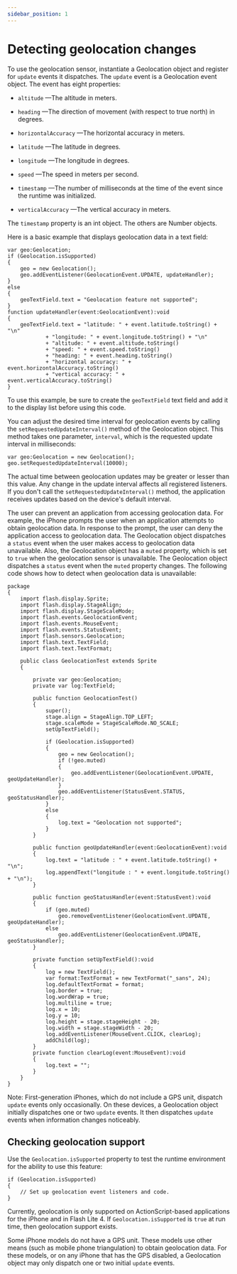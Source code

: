 ```yaml
---
sidebar_position: 1
---
```


# Detecting geolocation changes

To use the geolocation sensor, instantiate a Geolocation object and register for
`update` events it dispatches. The `update` event is a Geolocation event object.
The event has eight properties:

- `altitude` —The altitude in meters.

- `heading` —The direction of movement (with respect to true north) in degrees.

- `horizontalAccuracy` —The horizontal accuracy in meters.

- `latitude` —The latitude in degrees.

- `longitude` —The longitude in degrees.

- `speed` —The speed in meters per second.

- `timestamp` —The number of milliseconds at the time of the event since the
  runtime was initialized.

- `verticalAccuracy` —The vertical accuracy in meters.

The `timestamp` property is an int object. The others are Number objects.

Here is a basic example that displays geolocation data in a text field:

```
var geo:Geolocation;
if (Geolocation.isSupported)
{
	geo = new Geolocation();
	geo.addEventListener(GeolocationEvent.UPDATE, updateHandler);
}
else
{
	geoTextField.text = "Geolocation feature not supported";
}
function updateHandler(event:GeolocationEvent):void
{
	geoTextField.text = "latitude: " + event.latitude.toString() + "\n"
			+ "longitude: " + event.longitude.toString() + "\n"
			+ "altitude: " + event.altitude.toString()
			+ "speed: " + event.speed.toString()
			+ "heading: " + event.heading.toString()
			+ "horizontal accuracy: " + event.horizontalAccuracy.toString()
			+ "vertical accuracy: " + event.verticalAccuracy.toString()
}
```

To use this example, be sure to create the `geoTextField` text field and add it
to the display list before using this code.

You can adjust the desired time interval for geolocation events by calling the
`setRequestedUpdateInterval()` method of the Geolocation object. This method
takes one parameter, `interval`, which is the requested update interval in
milliseconds:

```
var geo:Geolocation = new Geolocation();
geo.setRequestedUpdateInterval(10000);
```

The actual time between geolocation updates may be greater or lesser than this
value. Any change in the update interval affects all registered listeners. If
you don't call the `setRequestedUpdateInterval()` method, the application
receives updates based on the device's default interval.

The user can prevent an application from accessing geolocation data. For
example, the iPhone prompts the user when an application attempts to obtain
geolocation data. In response to the prompt, the user can deny the application
access to geolocation data. The Geolocation object dispatches a `status` event
when the user makes access to geolocation data unavailable. Also, the
Geolocation object has a `muted` property, which is set to `true` when the
geolocation sensor is unavailable. The Geolocation object dispatches a `status`
event when the `muted` property changes. The following code shows how to detect
when geolocation data is unavailable:

```
package
{
	import flash.display.Sprite;
	import flash.display.StageAlign;
	import flash.display.StageScaleMode;
	import flash.events.GeolocationEvent;
	import flash.events.MouseEvent;
	import flash.events.StatusEvent;
	import flash.sensors.Geolocation;
	import flash.text.TextField;
	import flash.text.TextFormat;

	public class GeolocationTest extends Sprite
	{

		private var geo:Geolocation;
		private var log:TextField;

		public function GeolocationTest()
		{
			super();
			stage.align = StageAlign.TOP_LEFT;
			stage.scaleMode = StageScaleMode.NO_SCALE;
			setUpTextField();

			if (Geolocation.isSupported)
			{
				geo = new Geolocation();
				if (!geo.muted)
				{
					geo.addEventListener(GeolocationEvent.UPDATE, geoUpdateHandler);
				}
				geo.addEventListener(StatusEvent.STATUS, geoStatusHandler);
			}
			else
			{
				log.text = "Geolocation not supported";
			}
		}

		public function geoUpdateHandler(event:GeolocationEvent):void
		{
			log.text = "latitude : " + event.latitude.toString() + "\n";
			log.appendText("longitude : " + event.longitude.toString() + "\n");
		}

		public function geoStatusHandler(event:StatusEvent):void
		{
			if (geo.muted)
				geo.removeEventListener(GeolocationEvent.UPDATE, geoUpdateHandler);
			else
				geo.addEventListener(GeolocationEvent.UPDATE, geoStatusHandler);
		}

		private function setUpTextField():void
		{
			log = new TextField();
			var format:TextFormat = new TextFormat("_sans", 24);
			log.defaultTextFormat = format;
			log.border = true;
			log.wordWrap = true;
			log.multiline = true;
			log.x = 10;
			log.y = 10;
			log.height = stage.stageHeight - 20;
			log.width = stage.stageWidth - 20;
			log.addEventListener(MouseEvent.CLICK, clearLog);
			addChild(log);
		}
		private function clearLog(event:MouseEvent):void
		{
			log.text = "";
		}
	}
}
```

Note: First-generation iPhones, which do not include a GPS unit, dispatch
`update` events only occasionally. On these devices, a Geolocation object
initially dispatches one or two `update` events. It then dispatches `update`
events when information changes noticeably.

## Checking geolocation support

Use the `Geolocation.isSupported` property to test the runtime environment for
the ability to use this feature:

```
if (Geolocation.isSupported)
{
	// Set up geolocation event listeners and code.
}
```

Currently, geolocation is only supported on ActionScript-based applications for
the iPhone and in Flash Lite 4. If `Geolocation.isSupported` is `true` at run
time, then geolocation support exists.

Some iPhone models do not have a GPS unit. These models use other means (such as
mobile phone triangulation) to obtain geolocation data. For these models, or on
any iPhone that has the GPS disabled, a Geolocation object may only dispatch one
or two initial `update` events.

